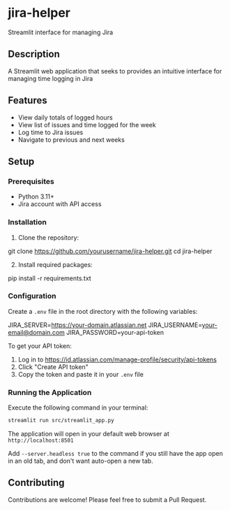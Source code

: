 # jira-helper
Streamlit interface for managing Jira

## Description
A Streamlit web application that seeks to provides an intuitive interface for managing time logging in Jira

## Features
- View daily totals of logged hours
- View list of issues and time logged for the week
- Log time to Jira issues
- Navigate to previous and next weeks

## Setup

### Prerequisites
- Python 3.11+
- Jira account with API access

### Installation
1. Clone the repository:

git clone https://github.com/yourusername/jira-helper.git
cd jira-helper


2. Install required packages:

pip install -r requirements.txt


### Configuration
Create a `.env` file in the root directory with the following variables:

JIRA_SERVER=https://your-domain.atlassian.net
JIRA_USERNAME=your-email@domain.com
JIRA_PASSWORD=your-api-token


To get your API token:
1. Log in to https://id.atlassian.com/manage-profile/security/api-tokens
2. Click "Create API token"
3. Copy the token and paste it in your `.env` file

### Running the Application
Execute the following command in your terminal:

```bash
streamlit run src/streamlit_app.py
```


The application will open in your default web browser at `http://localhost:8501`

Add `--server.headless true` to the command if you still have the app open in an old tab, and don't want auto-open a new tab.

## Contributing
Contributions are welcome! Please feel free to submit a Pull Request.
